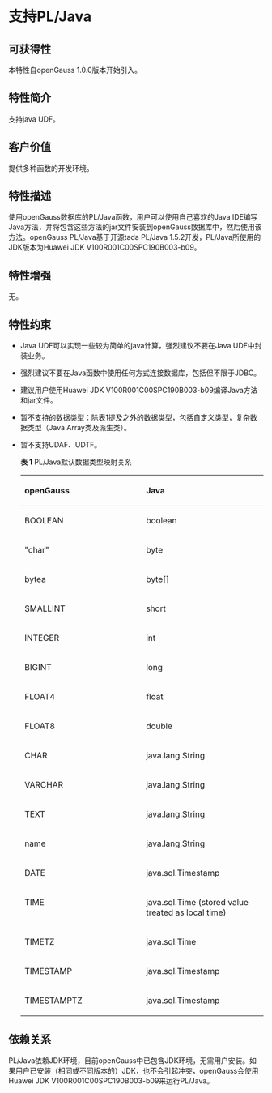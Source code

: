 # 支持PL/Java

## 可获得性<a name="section56086982"></a>

本特性自openGauss 1.0.0版本开始引入。

## 特性简介<a name="section35020791"></a>

支持java UDF。

## 客户价值<a name="section46751668"></a>

提供多种函数的开发环境。

## 特性描述<a name="section18111828"></a>

使用openGauss数据库的PL/Java函数，用户可以使用自己喜欢的Java IDE编写Java方法，并将包含这些方法的jar文件安装到openGauss数据库中，然后使用该方法。openGauss PL/Java基于开源tada PL/Java 1.5.2开发，PL/Java所使用的JDK版本为Huawei JDK V100R001C00SPC190B003-b09。

## 特性增强<a name="section28788730"></a>

无。

## 特性约束<a name="section06531946143616"></a>

-   Java UDF可以实现一些较为简单的java计算，强烈建议不要在Java UDF中封装业务。
-   强烈建议不要在Java函数中使用任何方式连接数据库，包括但不限于JDBC。
-   建议用户使用Huawei JDK V100R001C00SPC190B003-b09编译Java方法和jar文件。
-   暂不支持的数据类型：除[表1](#table10200627143416)提及之外的数据类型，包括自定义类型，复杂数据类型（Java Array类及派生类）。
-   暂不支持UDAF、UDTF。

    **表 1**  PL/Java默认数据类型映射关系

    <a name="table10200627143416"></a>
    <table><thead align="left"><tr id="row52006273347"><th class="cellrowborder" valign="top" width="50%" id="mcps1.2.3.1.1"><p id="p12221055173619"><a name="p12221055173619"></a><a name="p12221055173619"></a>openGauss</p>
    </th>
    <th class="cellrowborder" valign="top" width="50%" id="mcps1.2.3.1.2"><p id="p182285553613"><a name="p182285553613"></a><a name="p182285553613"></a><strong id="b222555123617"><a name="b222555123617"></a><a name="b222555123617"></a>Java</strong></p>
    </th>
    </tr>
    </thead>
    <tbody><tr id="row16200102783419"><td class="cellrowborder" valign="top" width="50%" headers="mcps1.2.3.1.1 "><p id="p1322105512361"><a name="p1322105512361"></a><a name="p1322105512361"></a>BOOLEAN</p>
    </td>
    <td class="cellrowborder" valign="top" width="50%" headers="mcps1.2.3.1.2 "><p id="p1922175514367"><a name="p1922175514367"></a><a name="p1922175514367"></a>boolean</p>
    </td>
    </tr>
    <tr id="row132001827103418"><td class="cellrowborder" valign="top" width="50%" headers="mcps1.2.3.1.1 "><p id="p1623155517366"><a name="p1623155517366"></a><a name="p1623155517366"></a>"char"</p>
    </td>
    <td class="cellrowborder" valign="top" width="50%" headers="mcps1.2.3.1.2 "><p id="p22365583612"><a name="p22365583612"></a><a name="p22365583612"></a>byte</p>
    </td>
    </tr>
    <tr id="row192001627153420"><td class="cellrowborder" valign="top" width="50%" headers="mcps1.2.3.1.1 "><p id="p1124175533612"><a name="p1124175533612"></a><a name="p1124175533612"></a>bytea</p>
    </td>
    <td class="cellrowborder" valign="top" width="50%" headers="mcps1.2.3.1.2 "><p id="p324165512366"><a name="p324165512366"></a><a name="p324165512366"></a>byte[]</p>
    </td>
    </tr>
    <tr id="row52011027113413"><td class="cellrowborder" valign="top" width="50%" headers="mcps1.2.3.1.1 "><p id="p1824155533619"><a name="p1824155533619"></a><a name="p1824155533619"></a>SMALLINT</p>
    </td>
    <td class="cellrowborder" valign="top" width="50%" headers="mcps1.2.3.1.2 "><p id="p1424955103619"><a name="p1424955103619"></a><a name="p1424955103619"></a>short</p>
    </td>
    </tr>
    <tr id="row520182783411"><td class="cellrowborder" valign="top" width="50%" headers="mcps1.2.3.1.1 "><p id="p32475516360"><a name="p32475516360"></a><a name="p32475516360"></a>INTEGER</p>
    </td>
    <td class="cellrowborder" valign="top" width="50%" headers="mcps1.2.3.1.2 "><p id="p72485573617"><a name="p72485573617"></a><a name="p72485573617"></a>int</p>
    </td>
    </tr>
    <tr id="row2126124903615"><td class="cellrowborder" valign="top" width="50%" headers="mcps1.2.3.1.1 "><p id="p112415517366"><a name="p112415517366"></a><a name="p112415517366"></a>BIGINT</p>
    </td>
    <td class="cellrowborder" valign="top" width="50%" headers="mcps1.2.3.1.2 "><p id="p12410551363"><a name="p12410551363"></a><a name="p12410551363"></a>long</p>
    </td>
    </tr>
    <tr id="row113734619364"><td class="cellrowborder" valign="top" width="50%" headers="mcps1.2.3.1.1 "><p id="p1224175519367"><a name="p1224175519367"></a><a name="p1224175519367"></a>FLOAT4</p>
    </td>
    <td class="cellrowborder" valign="top" width="50%" headers="mcps1.2.3.1.2 "><p id="p1324155513366"><a name="p1324155513366"></a><a name="p1324155513366"></a>float</p>
    </td>
    </tr>
    <tr id="row1220119277343"><td class="cellrowborder" valign="top" width="50%" headers="mcps1.2.3.1.1 "><p id="p4245552369"><a name="p4245552369"></a><a name="p4245552369"></a>FLOAT8</p>
    </td>
    <td class="cellrowborder" valign="top" width="50%" headers="mcps1.2.3.1.2 "><p id="p132415556365"><a name="p132415556365"></a><a name="p132415556365"></a>double</p>
    </td>
    </tr>
    <tr id="row194001343143617"><td class="cellrowborder" valign="top" width="50%" headers="mcps1.2.3.1.1 "><p id="p524055113617"><a name="p524055113617"></a><a name="p524055113617"></a>CHAR</p>
    </td>
    <td class="cellrowborder" valign="top" width="50%" headers="mcps1.2.3.1.2 "><p id="p024195516368"><a name="p024195516368"></a><a name="p024195516368"></a>java.lang.String</p>
    </td>
    </tr>
    <tr id="row989924003617"><td class="cellrowborder" valign="top" width="50%" headers="mcps1.2.3.1.1 "><p id="p1724155512367"><a name="p1724155512367"></a><a name="p1724155512367"></a>VARCHAR</p>
    </td>
    <td class="cellrowborder" valign="top" width="50%" headers="mcps1.2.3.1.2 "><p id="p192418558360"><a name="p192418558360"></a><a name="p192418558360"></a>java.lang.String</p>
    </td>
    </tr>
    <tr id="row120172753416"><td class="cellrowborder" valign="top" width="50%" headers="mcps1.2.3.1.1 "><p id="p92475512360"><a name="p92475512360"></a><a name="p92475512360"></a>TEXT</p>
    </td>
    <td class="cellrowborder" valign="top" width="50%" headers="mcps1.2.3.1.2 "><p id="p132411553366"><a name="p132411553366"></a><a name="p132411553366"></a>java.lang.String</p>
    </td>
    </tr>
    <tr id="row1154313281354"><td class="cellrowborder" valign="top" width="50%" headers="mcps1.2.3.1.1 "><p id="p42455515364"><a name="p42455515364"></a><a name="p42455515364"></a>name</p>
    </td>
    <td class="cellrowborder" valign="top" width="50%" headers="mcps1.2.3.1.2 "><p id="p92645513367"><a name="p92645513367"></a><a name="p92645513367"></a>java.lang.String</p>
    </td>
    </tr>
    <tr id="row627313814365"><td class="cellrowborder" valign="top" width="50%" headers="mcps1.2.3.1.1 "><p id="p426125515368"><a name="p426125515368"></a><a name="p426125515368"></a>DATE</p>
    </td>
    <td class="cellrowborder" valign="top" width="50%" headers="mcps1.2.3.1.2 "><p id="p626175533613"><a name="p626175533613"></a><a name="p626175533613"></a>java.sql.Timestamp</p>
    </td>
    </tr>
    <tr id="row9126123918355"><td class="cellrowborder" valign="top" width="50%" headers="mcps1.2.3.1.1 "><p id="p142695523610"><a name="p142695523610"></a><a name="p142695523610"></a>TIME</p>
    </td>
    <td class="cellrowborder" valign="top" width="50%" headers="mcps1.2.3.1.2 "><p id="p2261855153620"><a name="p2261855153620"></a><a name="p2261855153620"></a>java.sql.Time (stored value treated as local time)</p>
    </td>
    </tr>
    <tr id="row47181243113513"><td class="cellrowborder" valign="top" width="50%" headers="mcps1.2.3.1.1 "><p id="p1826055193619"><a name="p1826055193619"></a><a name="p1826055193619"></a>TIMETZ</p>
    </td>
    <td class="cellrowborder" valign="top" width="50%" headers="mcps1.2.3.1.2 "><p id="p726165553613"><a name="p726165553613"></a><a name="p726165553613"></a>java.sql.Time</p>
    </td>
    </tr>
    <tr id="row16150193563516"><td class="cellrowborder" valign="top" width="50%" headers="mcps1.2.3.1.1 "><p id="p52755593616"><a name="p52755593616"></a><a name="p52755593616"></a>TIMESTAMP</p>
    </td>
    <td class="cellrowborder" valign="top" width="50%" headers="mcps1.2.3.1.2 "><p id="p02745533610"><a name="p02745533610"></a><a name="p02745533610"></a>java.sql.Timestamp</p>
    </td>
    </tr>
    <tr id="row1445023473613"><td class="cellrowborder" valign="top" width="50%" headers="mcps1.2.3.1.1 "><p id="p9278556361"><a name="p9278556361"></a><a name="p9278556361"></a>TIMESTAMPTZ</p>
    </td>
    <td class="cellrowborder" valign="top" width="50%" headers="mcps1.2.3.1.2 "><p id="p927135543614"><a name="p927135543614"></a><a name="p927135543614"></a>java.sql.Timestamp</p>
    </td>
    </tr>
    </tbody>
    </table>


## 依赖关系<a name="section57771982"></a>

PL/Java依赖JDK环境，目前openGauss中已包含JDK环境，无需用户安装。如果用户已安装（相同或不同版本的）JDK，也不会引起冲突，openGauss会使用Huawei JDK V100R001C00SPC190B003-b09来运行PL/Java。

